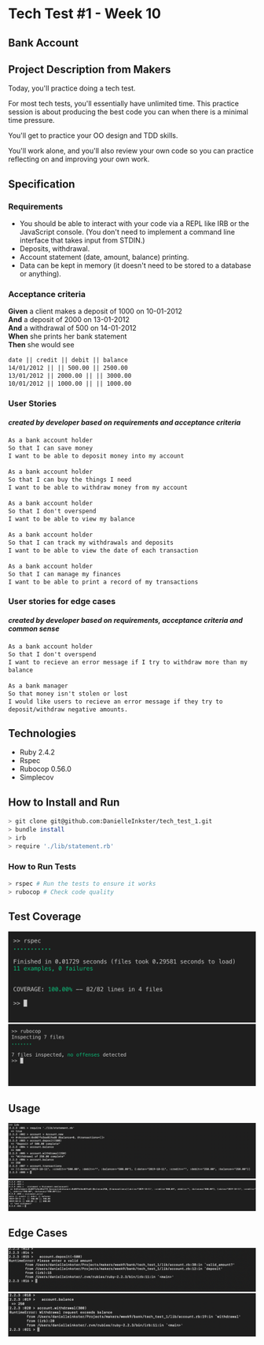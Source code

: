 # Tech Test #1 - Week 10
 ## Bank Account

## Project Description from Makers

Today, you'll practice doing a tech test.

For most tech tests, you'll essentially have unlimited time.  This practice session is about producing the best code you can when there is a minimal time pressure.

You'll get to practice your OO design and TDD skills.

You'll work alone, and you'll also review your own code so you can practice reflecting on and improving your own work.

## Specification

### Requirements

* You should be able to interact with your code via a REPL like IRB or the JavaScript console.  (You don't need to implement a command line interface that takes input from STDIN.)
* Deposits, withdrawal.
* Account statement (date, amount, balance) printing.
* Data can be kept in memory (it doesn't need to be stored to a database or anything).

### Acceptance criteria

**Given** a client makes a deposit of 1000 on 10-01-2012  
**And** a deposit of 2000 on 13-01-2012  
**And** a withdrawal of 500 on 14-01-2012  
**When** she prints her bank statement  
**Then** she would see

```
date || credit || debit || balance
14/01/2012 || || 500.00 || 2500.00
13/01/2012 || 2000.00 || || 3000.00
10/01/2012 || 1000.00 || || 1000.00
```
### User Stories
#### ***created by developer based on requirements and acceptance criteria***
```
As a bank account holder 
So that I can save money
I want to be able to deposit money into my account

As a bank account holder 
So that I can buy the things I need
I want to be able to withdraw money from my account

As a bank account holder 
So that I don't overspend
I want to be able to view my balance

As a bank account holder 
So that I can track my withdrawals and deposits
I want to be able to view the date of each transaction

As a bank account holder 
So that I can manage my finances
I want to be able to print a record of my transactions
```
### User stories for edge cases
#### ***created by developer based on requirements, acceptance criteria and common sense***
```
As a bank account holder 
So that I don't overspend
I want to recieve an error message if I try to withdraw more than my balance

As a bank manager
So that money isn't stolen or lost
I would like users to recieve an error message if they try to deposit/withdraw negative amounts.
```

## Technologies
* Ruby 2.4.2
* Rspec
* Rubocop 0.56.0
* Simplecov

## How to Install and Run
```bash
> git clone git@github.com:DanielleInkster/tech_test_1.git
> bundle install
> irb
> require './lib/statement.rb'
```
### How to Run Tests
```bash
> rspec # Run the tests to ensure it works
> rubocop # Check code quality
```
## Test Coverage
![Rspec coverage](images/rspec.png "Rspec Coverage")
![Rubocop](images/rubocop.png "Rubocop")

## Usage
![Using an account](images/pic1.png "Using an Account")
![Viewing statement](images/pic2.png "Viewing statement")

## Edge Cases
![Depositing an invalid amount](images/edgecase1.png "Depositing an Invalid amount")
![Withdrawing more than the balance](images/edgecase2.png "Withdrawing more than the balance")
